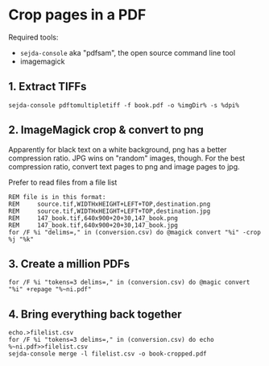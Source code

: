 Crop pages in a PDF
===================

Required tools:

* `sejda-console` aka "pdfsam", the open source command line tool
* imagemagick

## 1. Extract TIFFs

```winbatch
sejda-console pdftomultipletiff -f book.pdf -o %imgDir% -s %dpi%
```

## 2. ImageMagick crop & convert to png

Apparently for black text on a white background, png has a better compression ratio. JPG wins on "random" images, though. For the best compression ratio, convert text pages to png and image pages to jpg.

Prefer to read files from a file list

```winbatch
REM file is in this format: 
REM     source.tif,WIDTHxHEIGHT+LEFT+TOP,destination.png
REM     source.tif,WIDTHxHEIGHT+LEFT+TOP,destination.jpg
REM     147_book.tif,640x900+20+30,147_book.png
REM     147_book.tif,640x900+20+30,147_book.jpg
for /F %i "delims=," in (conversion.csv) do @magick convert "%i" -crop %j "%k"
```

## 3. Create a million PDFs

```winbatch
for /F %i "tokens=3 delims=," in (conversion.csv) do @magic convert "%i" +repage "%~ni.pdf"
```

## 4. Bring everything back together

```winbatch
echo.>filelist.csv
for /F %i "tokens=3 delims=," in (conversion.csv) do echo %~ni.pdf>>filelist.csv
sejda-console merge -l filelist.csv -o book-cropped.pdf
```
